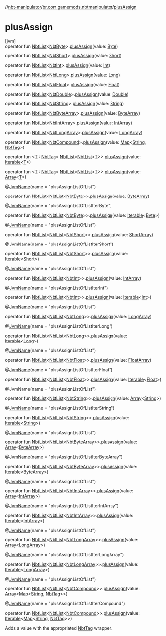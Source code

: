 //[nbt-manipulator](../../index.md)/[br.com.gamemods.nbtmanipulator](index.md)/[plusAssign](plus-assign.md)

# plusAssign

[jvm]\
operator fun [NbtList](-nbt-list/index.md)&lt;[NbtByte](-nbt-byte/index.md)&gt;.[plusAssign](plus-assign.md)(value: [Byte](https://kotlinlang.org/api/latest/jvm/stdlib/kotlin/-byte/index.html))

operator fun [NbtList](-nbt-list/index.md)&lt;[NbtShort](-nbt-short/index.md)&gt;.[plusAssign](plus-assign.md)(value: [Short](https://kotlinlang.org/api/latest/jvm/stdlib/kotlin/-short/index.html))

operator fun [NbtList](-nbt-list/index.md)&lt;[NbtInt](-nbt-int/index.md)&gt;.[plusAssign](plus-assign.md)(value: [Int](https://kotlinlang.org/api/latest/jvm/stdlib/kotlin/-int/index.html))

operator fun [NbtList](-nbt-list/index.md)&lt;[NbtLong](-nbt-long/index.md)&gt;.[plusAssign](plus-assign.md)(value: [Long](https://kotlinlang.org/api/latest/jvm/stdlib/kotlin/-long/index.html))

operator fun [NbtList](-nbt-list/index.md)&lt;[NbtFloat](-nbt-float/index.md)&gt;.[plusAssign](plus-assign.md)(value: [Float](https://kotlinlang.org/api/latest/jvm/stdlib/kotlin/-float/index.html))

operator fun [NbtList](-nbt-list/index.md)&lt;[NbtDouble](-nbt-double/index.md)&gt;.[plusAssign](plus-assign.md)(value: [Double](https://kotlinlang.org/api/latest/jvm/stdlib/kotlin/-double/index.html))

operator fun [NbtList](-nbt-list/index.md)&lt;[NbtString](-nbt-string/index.md)&gt;.[plusAssign](plus-assign.md)(value: [String](https://kotlinlang.org/api/latest/jvm/stdlib/kotlin/-string/index.html))

operator fun [NbtList](-nbt-list/index.md)&lt;[NbtByteArray](-nbt-byte-array/index.md)&gt;.[plusAssign](plus-assign.md)(value: [ByteArray](https://kotlinlang.org/api/latest/jvm/stdlib/kotlin/-byte-array/index.html))

operator fun [NbtList](-nbt-list/index.md)&lt;[NbtIntArray](-nbt-int-array/index.md)&gt;.[plusAssign](plus-assign.md)(value: [IntArray](https://kotlinlang.org/api/latest/jvm/stdlib/kotlin/-int-array/index.html))

operator fun [NbtList](-nbt-list/index.md)&lt;[NbtLongArray](-nbt-long-array/index.md)&gt;.[plusAssign](plus-assign.md)(value: [LongArray](https://kotlinlang.org/api/latest/jvm/stdlib/kotlin/-long-array/index.html))

operator fun [NbtList](-nbt-list/index.md)&lt;[NbtCompound](-nbt-compound/index.md)&gt;.[plusAssign](plus-assign.md)(value: [Map](https://kotlinlang.org/api/latest/jvm/stdlib/kotlin.collections/-map/index.html)&lt;[String](https://kotlinlang.org/api/latest/jvm/stdlib/kotlin/-string/index.html), [NbtTag](-nbt-tag/index.md)&gt;)

operator fun &lt;[T](plus-assign.md) : [NbtTag](-nbt-tag/index.md)&gt; [NbtList](-nbt-list/index.md)&lt;[NbtList](-nbt-list/index.md)&lt;[T](plus-assign.md)&gt;&gt;.[plusAssign](plus-assign.md)(value: [Iterable](https://kotlinlang.org/api/latest/jvm/stdlib/kotlin.collections/-iterable/index.html)&lt;[T](plus-assign.md)&gt;)

operator fun &lt;[T](plus-assign.md) : [NbtTag](-nbt-tag/index.md)&gt; [NbtList](-nbt-list/index.md)&lt;[NbtList](-nbt-list/index.md)&lt;[T](plus-assign.md)&gt;&gt;.[plusAssign](plus-assign.md)(value: [Array](https://kotlinlang.org/api/latest/jvm/stdlib/kotlin/-array/index.html)&lt;[T](plus-assign.md)&gt;)

@[JvmName](https://kotlinlang.org/api/latest/jvm/stdlib/kotlin.jvm/-jvm-name/index.html)(name = "plusAssignListOfList")

operator fun [NbtList](-nbt-list/index.md)&lt;[NbtList](-nbt-list/index.md)&lt;[NbtByte](-nbt-byte/index.md)&gt;&gt;.[plusAssign](plus-assign.md)(value: [ByteArray](https://kotlinlang.org/api/latest/jvm/stdlib/kotlin/-byte-array/index.html))

@[JvmName](https://kotlinlang.org/api/latest/jvm/stdlib/kotlin.jvm/-jvm-name/index.html)(name = "plusAssignListOfListIterByte")

operator fun [NbtList](-nbt-list/index.md)&lt;[NbtList](-nbt-list/index.md)&lt;[NbtByte](-nbt-byte/index.md)&gt;&gt;.[plusAssign](plus-assign.md)(value: [Iterable](https://kotlinlang.org/api/latest/jvm/stdlib/kotlin.collections/-iterable/index.html)&lt;[Byte](https://kotlinlang.org/api/latest/jvm/stdlib/kotlin/-byte/index.html)&gt;)

@[JvmName](https://kotlinlang.org/api/latest/jvm/stdlib/kotlin.jvm/-jvm-name/index.html)(name = "plusAssignListOfList")

operator fun [NbtList](-nbt-list/index.md)&lt;[NbtList](-nbt-list/index.md)&lt;[NbtShort](-nbt-short/index.md)&gt;&gt;.[plusAssign](plus-assign.md)(value: [ShortArray](https://kotlinlang.org/api/latest/jvm/stdlib/kotlin/-short-array/index.html))

@[JvmName](https://kotlinlang.org/api/latest/jvm/stdlib/kotlin.jvm/-jvm-name/index.html)(name = "plusAssignListOfListIterShort")

operator fun [NbtList](-nbt-list/index.md)&lt;[NbtList](-nbt-list/index.md)&lt;[NbtShort](-nbt-short/index.md)&gt;&gt;.[plusAssign](plus-assign.md)(value: [Iterable](https://kotlinlang.org/api/latest/jvm/stdlib/kotlin.collections/-iterable/index.html)&lt;[Short](https://kotlinlang.org/api/latest/jvm/stdlib/kotlin/-short/index.html)&gt;)

@[JvmName](https://kotlinlang.org/api/latest/jvm/stdlib/kotlin.jvm/-jvm-name/index.html)(name = "plusAssignListOfList")

operator fun [NbtList](-nbt-list/index.md)&lt;[NbtList](-nbt-list/index.md)&lt;[NbtInt](-nbt-int/index.md)&gt;&gt;.[plusAssign](plus-assign.md)(value: [IntArray](https://kotlinlang.org/api/latest/jvm/stdlib/kotlin/-int-array/index.html))

@[JvmName](https://kotlinlang.org/api/latest/jvm/stdlib/kotlin.jvm/-jvm-name/index.html)(name = "plusAssignListOfListIterInt")

operator fun [NbtList](-nbt-list/index.md)&lt;[NbtList](-nbt-list/index.md)&lt;[NbtInt](-nbt-int/index.md)&gt;&gt;.[plusAssign](plus-assign.md)(value: [Iterable](https://kotlinlang.org/api/latest/jvm/stdlib/kotlin.collections/-iterable/index.html)&lt;[Int](https://kotlinlang.org/api/latest/jvm/stdlib/kotlin/-int/index.html)&gt;)

@[JvmName](https://kotlinlang.org/api/latest/jvm/stdlib/kotlin.jvm/-jvm-name/index.html)(name = "plusAssignListOfList")

operator fun [NbtList](-nbt-list/index.md)&lt;[NbtList](-nbt-list/index.md)&lt;[NbtLong](-nbt-long/index.md)&gt;&gt;.[plusAssign](plus-assign.md)(value: [LongArray](https://kotlinlang.org/api/latest/jvm/stdlib/kotlin/-long-array/index.html))

@[JvmName](https://kotlinlang.org/api/latest/jvm/stdlib/kotlin.jvm/-jvm-name/index.html)(name = "plusAssignListOfListIterLong")

operator fun [NbtList](-nbt-list/index.md)&lt;[NbtList](-nbt-list/index.md)&lt;[NbtLong](-nbt-long/index.md)&gt;&gt;.[plusAssign](plus-assign.md)(value: [Iterable](https://kotlinlang.org/api/latest/jvm/stdlib/kotlin.collections/-iterable/index.html)&lt;[Long](https://kotlinlang.org/api/latest/jvm/stdlib/kotlin/-long/index.html)&gt;)

@[JvmName](https://kotlinlang.org/api/latest/jvm/stdlib/kotlin.jvm/-jvm-name/index.html)(name = "plusAssignListOfList")

operator fun [NbtList](-nbt-list/index.md)&lt;[NbtList](-nbt-list/index.md)&lt;[NbtFloat](-nbt-float/index.md)&gt;&gt;.[plusAssign](plus-assign.md)(value: [FloatArray](https://kotlinlang.org/api/latest/jvm/stdlib/kotlin/-float-array/index.html))

@[JvmName](https://kotlinlang.org/api/latest/jvm/stdlib/kotlin.jvm/-jvm-name/index.html)(name = "plusAssignListOfListIterFloat")

operator fun [NbtList](-nbt-list/index.md)&lt;[NbtList](-nbt-list/index.md)&lt;[NbtFloat](-nbt-float/index.md)&gt;&gt;.[plusAssign](plus-assign.md)(value: [Iterable](https://kotlinlang.org/api/latest/jvm/stdlib/kotlin.collections/-iterable/index.html)&lt;[Float](https://kotlinlang.org/api/latest/jvm/stdlib/kotlin/-float/index.html)&gt;)

@[JvmName](https://kotlinlang.org/api/latest/jvm/stdlib/kotlin.jvm/-jvm-name/index.html)(name = "plusAssignListOfList")

operator fun [NbtList](-nbt-list/index.md)&lt;[NbtList](-nbt-list/index.md)&lt;[NbtString](-nbt-string/index.md)&gt;&gt;.[plusAssign](plus-assign.md)(value: [Array](https://kotlinlang.org/api/latest/jvm/stdlib/kotlin/-array/index.html)&lt;[String](https://kotlinlang.org/api/latest/jvm/stdlib/kotlin/-string/index.html)&gt;)

@[JvmName](https://kotlinlang.org/api/latest/jvm/stdlib/kotlin.jvm/-jvm-name/index.html)(name = "plusAssignListOfListIterString")

operator fun [NbtList](-nbt-list/index.md)&lt;[NbtList](-nbt-list/index.md)&lt;[NbtString](-nbt-string/index.md)&gt;&gt;.[plusAssign](plus-assign.md)(value: [Iterable](https://kotlinlang.org/api/latest/jvm/stdlib/kotlin.collections/-iterable/index.html)&lt;[String](https://kotlinlang.org/api/latest/jvm/stdlib/kotlin/-string/index.html)&gt;)

@[JvmName](https://kotlinlang.org/api/latest/jvm/stdlib/kotlin.jvm/-jvm-name/index.html)(name = "plusAssignListOfList")

operator fun [NbtList](-nbt-list/index.md)&lt;[NbtList](-nbt-list/index.md)&lt;[NbtByteArray](-nbt-byte-array/index.md)&gt;&gt;.[plusAssign](plus-assign.md)(value: [Array](https://kotlinlang.org/api/latest/jvm/stdlib/kotlin/-array/index.html)&lt;[ByteArray](https://kotlinlang.org/api/latest/jvm/stdlib/kotlin/-byte-array/index.html)&gt;)

@[JvmName](https://kotlinlang.org/api/latest/jvm/stdlib/kotlin.jvm/-jvm-name/index.html)(name = "plusAssignListOfListIterByteArray")

operator fun [NbtList](-nbt-list/index.md)&lt;[NbtList](-nbt-list/index.md)&lt;[NbtByteArray](-nbt-byte-array/index.md)&gt;&gt;.[plusAssign](plus-assign.md)(value: [Iterable](https://kotlinlang.org/api/latest/jvm/stdlib/kotlin.collections/-iterable/index.html)&lt;[ByteArray](https://kotlinlang.org/api/latest/jvm/stdlib/kotlin/-byte-array/index.html)&gt;)

@[JvmName](https://kotlinlang.org/api/latest/jvm/stdlib/kotlin.jvm/-jvm-name/index.html)(name = "plusAssignListOfList")

operator fun [NbtList](-nbt-list/index.md)&lt;[NbtList](-nbt-list/index.md)&lt;[NbtIntArray](-nbt-int-array/index.md)&gt;&gt;.[plusAssign](plus-assign.md)(value: [Array](https://kotlinlang.org/api/latest/jvm/stdlib/kotlin/-array/index.html)&lt;[IntArray](https://kotlinlang.org/api/latest/jvm/stdlib/kotlin/-int-array/index.html)&gt;)

@[JvmName](https://kotlinlang.org/api/latest/jvm/stdlib/kotlin.jvm/-jvm-name/index.html)(name = "plusAssignListOfListIterIntArray")

operator fun [NbtList](-nbt-list/index.md)&lt;[NbtList](-nbt-list/index.md)&lt;[NbtIntArray](-nbt-int-array/index.md)&gt;&gt;.[plusAssign](plus-assign.md)(value: [Iterable](https://kotlinlang.org/api/latest/jvm/stdlib/kotlin.collections/-iterable/index.html)&lt;[IntArray](https://kotlinlang.org/api/latest/jvm/stdlib/kotlin/-int-array/index.html)&gt;)

@[JvmName](https://kotlinlang.org/api/latest/jvm/stdlib/kotlin.jvm/-jvm-name/index.html)(name = "plusAssignListOfList")

operator fun [NbtList](-nbt-list/index.md)&lt;[NbtList](-nbt-list/index.md)&lt;[NbtLongArray](-nbt-long-array/index.md)&gt;&gt;.[plusAssign](plus-assign.md)(value: [Array](https://kotlinlang.org/api/latest/jvm/stdlib/kotlin/-array/index.html)&lt;[LongArray](https://kotlinlang.org/api/latest/jvm/stdlib/kotlin/-long-array/index.html)&gt;)

@[JvmName](https://kotlinlang.org/api/latest/jvm/stdlib/kotlin.jvm/-jvm-name/index.html)(name = "plusAssignListOfListIterLongArray")

operator fun [NbtList](-nbt-list/index.md)&lt;[NbtList](-nbt-list/index.md)&lt;[NbtLongArray](-nbt-long-array/index.md)&gt;&gt;.[plusAssign](plus-assign.md)(value: [Iterable](https://kotlinlang.org/api/latest/jvm/stdlib/kotlin.collections/-iterable/index.html)&lt;[LongArray](https://kotlinlang.org/api/latest/jvm/stdlib/kotlin/-long-array/index.html)&gt;)

@[JvmName](https://kotlinlang.org/api/latest/jvm/stdlib/kotlin.jvm/-jvm-name/index.html)(name = "plusAssignListOfList")

operator fun [NbtList](-nbt-list/index.md)&lt;[NbtList](-nbt-list/index.md)&lt;[NbtCompound](-nbt-compound/index.md)&gt;&gt;.[plusAssign](plus-assign.md)(value: [Array](https://kotlinlang.org/api/latest/jvm/stdlib/kotlin/-array/index.html)&lt;[Map](https://kotlinlang.org/api/latest/jvm/stdlib/kotlin.collections/-map/index.html)&lt;[String](https://kotlinlang.org/api/latest/jvm/stdlib/kotlin/-string/index.html), [NbtTag](-nbt-tag/index.md)&gt;&gt;)

@[JvmName](https://kotlinlang.org/api/latest/jvm/stdlib/kotlin.jvm/-jvm-name/index.html)(name = "plusAssignListOfListIterCompound")

operator fun [NbtList](-nbt-list/index.md)&lt;[NbtList](-nbt-list/index.md)&lt;[NbtCompound](-nbt-compound/index.md)&gt;&gt;.[plusAssign](plus-assign.md)(value: [Iterable](https://kotlinlang.org/api/latest/jvm/stdlib/kotlin.collections/-iterable/index.html)&lt;[Map](https://kotlinlang.org/api/latest/jvm/stdlib/kotlin.collections/-map/index.html)&lt;[String](https://kotlinlang.org/api/latest/jvm/stdlib/kotlin/-string/index.html), [NbtTag](-nbt-tag/index.md)&gt;&gt;)

Adds a value with the appropriated [NbtTag](-nbt-tag/index.md) wrapper.

